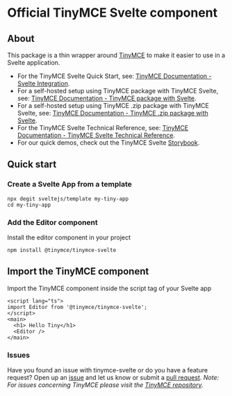 # Official TinyMCE Svelte component

## About

This package is a thin wrapper around [TinyMCE](https://github.com/tinymce/tinymce) to make it easier to use in a Svelte application.

* For the TinyMCE Svelte Quick Start, see: [TinyMCE Documentation - Svelte Integration](https://www.tiny.cloud/docs/tinymce/7/svelte-cloud/).
* For a self-hosted setup using TinyMCE package with TinyMCE Svelte, see: [TinyMCE Documentation - TinyMCE package with Svelte](https://www.tiny.cloud/docs/tinymce/7/svelte-pm/).
* For a self-hosted setup using TinyMCE .zip package with TinyMCE Svelte, see: [TinyMCE Documentation - TinyMCE .zip package with Svelte](https://www.tiny.cloud/docs/tinymce/7/svelte-zip/).
* For the TinyMCE Svelte Technical Reference, see: [TinyMCE Documentation - TinyMCE Svelte Technical Reference](https://www.tiny.cloud/docs/tinymce/7/svelte-ref/).
* For our quick demos, check out the TinyMCE Svelte [Storybook](https://tinymce.github.io/tinymce-svelte/).


## Quick start

### Create a Svelte App from a template

```
npx degit sveltejs/template my-tiny-app
cd my-tiny-app
```

### Add the Editor component

Install the editor component in your project

```
npm install @tinymce/tinymce-svelte
```

## Import the TinyMCE component

Import the TinyMCE component inside the script tag of your Svelte app

```
<script lang="ts">
import Editor from '@tinymce/tinymce-svelte';
</script>
<main>
  <h1> Hello Tiny</h1>
  <Editor />
</main>

```


### Issues

Have you found an issue with tinymce-svelte or do you have a feature request? Open up an [issue](https://github.com/tinymce/tinymce-svelte/issues) and let us know or submit a [pull request](https://github.com/tinymce/tinymce-svelte/pulls). *Note: For issues concerning TinyMCE please visit the [TinyMCE repository](https://github.com/tinymce/tinymce).*